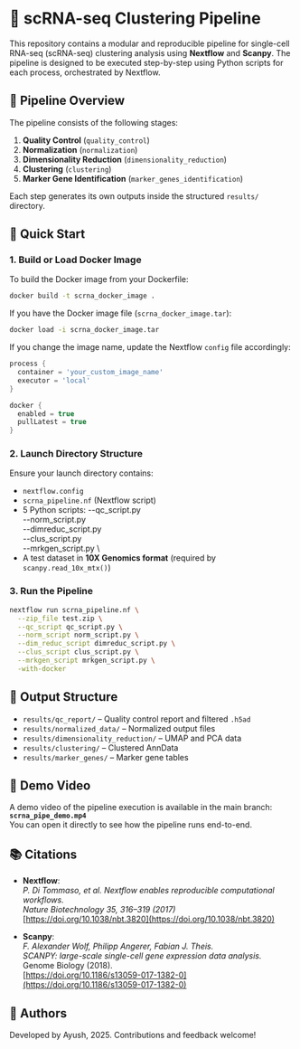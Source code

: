 # 🧬 scRNA-seq Clustering Pipeline

This repository contains a modular and reproducible pipeline for single-cell RNA-seq (scRNA-seq) clustering analysis using **Nextflow** and **Scanpy**. The pipeline is designed to be executed step-by-step using Python scripts for each process, orchestrated by Nextflow.

## 📂 Pipeline Overview

The pipeline consists of the following stages:

1. **Quality Control** (`quality_control`)
2. **Normalization** (`normalization`)
3. **Dimensionality Reduction** (`dimensionality_reduction`)
4. **Clustering** (`clustering`)
5. **Marker Gene Identification** (`marker_genes_identification`)

Each step generates its own outputs inside the structured `results/` directory.

## 🚀 Quick Start


### 1. Build or Load Docker Image

To build the Docker image from your Dockerfile:

```bash
docker build -t scrna_docker_image .
```

If you have the Docker image file (`scrna_docker_image.tar`):

```bash
docker load -i scrna_docker_image.tar
```

If you change the image name, update the Nextflow `config` file accordingly:

```groovy
process {
  container = 'your_custom_image_name'
  executor = 'local'
}

docker {
  enabled = true
  pullLatest = true
}
```
### 2. Launch Directory Structure

Ensure your launch directory contains:
- `nextflow.config`
- `scrna_pipeline.nf` (Nextflow script)
- 5 Python scripts:
  --qc_script.py \
  --norm_script.py \
  --dimreduc_script.py \
  --clus_script.py \
  --mrkgen_script.py \
- A test dataset in **10X Genomics format** (required by `scanpy.read_10x_mtx()`)


### 3. Run the Pipeline

```bash
nextflow run scrna_pipeline.nf \
  --zip_file test.zip \
  --qc_script qc_script.py \
  --norm_script norm_script.py \
  --dim_reduc_script dimreduc_script.py \
  --clus_script clus_script.py \
  --mrkgen_script mrkgen_script.py \
  -with-docker
```

## 📁 Output Structure

- `results/qc_report/` – Quality control report and filtered `.h5ad`
- `results/normalized_data/` – Normalized output files
- `results/dimensionality_reduction/` – UMAP and PCA data
- `results/clustering/` – Clustered AnnData
- `results/marker_genes/` – Marker gene tables

## 🎥 Demo Video

A demo video of the pipeline execution is available in the main branch:  
**`scrna_pipe_demo.mp4`**  
You can open it directly to see how the pipeline runs end-to-end.

## 📚 Citations

- **Nextflow**:  
  _P. Di Tommaso, et al. Nextflow enables reproducible computational workflows._  
  *Nature Biotechnology 35, 316–319 (2017)*  
  [https://doi.org/10.1038/nbt.3820](https://doi.org/10.1038/nbt.3820)

- **Scanpy**:  
  _F. Alexander Wolf, Philipp Angerer, Fabian J. Theis._  
  *SCANPY: large-scale single-cell gene expression data analysis.* Genome Biology (2018).  
  [https://doi.org/10.1186/s13059-017-1382-0](https://doi.org/10.1186/s13059-017-1382-0)

## 🧪 Authors

Developed by Ayush, 2025. Contributions and feedback welcome!
